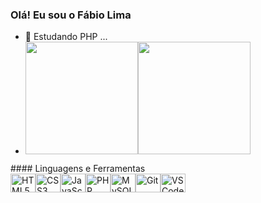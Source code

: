 ### Olá! Eu sou o Fábio Lima

- 🌱 Estudando PHP ...
- <div style="display: flex; flex-direction: row;>
  <a href="https://github.com/FabioCorreiaLima/FabioCorreiaLima">
  <img height="180em" src="https://github-readme-stats.vercel.app/api?username=FabioCorreiaLima&show_icons=true&theme=tokyonight"/>
  <img height="180em" src="https://github-readme-stats.vercel.app/api/top-langs/?username=FabioCorreiaLima&layout=compact&theme=tokyonight"/>
</div>
 #### Linguagens e Ferramentas

<div style="display: flex; align-items: center;">
  <img align="center" alt="HTML5" height="30" width="40" src="https://cdn.jsdelivr.net/gh/devicons/devicon/icons/html5/html5-original.svg"/>
  <img align="center" alt="CSS3" height="30" width="40" src="https://cdn.jsdelivr.net/gh/devicons/devicon/icons/css3/css3-original.svg"/>
  <img align="center" alt="JavaScript" height="30" width="40" src="https://cdn.jsdelivr.net/gh/devicons/devicon/icons/javascript/javascript-original.svg"/>
  <img align="center" alt="PHP" height="30" width="40" src="https://cdn.jsdelivr.net/gh/devicons/devicon/icons/php/php-original.svg"/>
  <img align="center" alt="MySQL" height="30" width="40" src="https://cdn.jsdelivr.net/gh/devicons/devicon/icons/mysql/mysql-original.svg"/>
  <img align="center" alt="Git" height="30" width="40" src="https://cdn.jsdelivr.net/gh/devicons/devicon/icons/git/git-original.svg"/>
  <img align="center" alt="VSCode" height="30" width="40" src="https://cdn.jsdelivr.net/gh/devicons/devicon/icons/vscode/vscode-original.svg"/>
</div>



